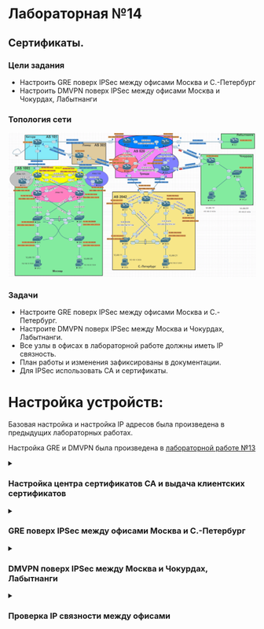 # Лабораторная №14

## Сертификаты.

### Цели задания

- Настроить GRE поверх IPSec между офисами Москва и С.-Петербург
- Настроить DMVPN поверх IPSec между офисами Москва и Чокурдах, Лабытнанги

### Топология сети

![](./img/lab_14.png)

### Задачи

- Настроите GRE поверх IPSec между офисами Москва и С.-Петербург.
- Настроите DMVPN поверх IPSec между Москва и Чокурдах, Лабытнанги.
- Все узлы в офисах в лабораторной работе должны иметь IP связность.
- План работы и изменения зафиксированы в документации.
- Для IPSec использовать CA и сертификаты.

# Настройка устройств:

Базовая настройка и настройка IP адресов была произведена в предыдущих лабораторных работах.

Настройка GRE и DMVPN была произведена в [лабораторной работе №13](../lab_13/README.md)

<details>

<summary><H3>Настройка центра сертификатов CA и выдача клиентских сертификатов</H3></summary>

В качестве CA-сервера выберем маршрутизатор R20. На маршрутизаторе R20 настроен статический NAT и он доступен по внешнему адресу **_128.249.190.3_**
Также на маршрутизаторе R20 уже настроена синхронизация времени по протоколу NTP.

### Настройка центра сертификатов

#### Настройка имени хоста и доменного имени

```
!
hostname R20CA
!
ip domain name otus.ru
!
ip http server
```

#### Генерация ключевой пары сервера CA

```
(config)# crypto key generate rsa general-keys label R20CA modulus 2048 exportable
```

##### Key pair

!["Key pair"](./img/r20_key_pair.png)

#### Настройка CA-сервера на маршрутизаторе

```
!
crypto pki server R20CA
 database level complete
 no database archive
 issuer-name CN=R20CA, O=Otus, C=RU
 lifetime crl 24
!
crypto pki trustpoint R20CA
 revocation-check crl
 rsakeypair R20CA
!

```

##### R20CA Server

!["R20CA Server"](./img/r20_CA_server.png)

### Настройка маршрутизаторов R14, R15, R18, R27 и R28 для получения сертификатов от CA

#### Настройка доменного имени, статической записи хост-ip на CA R20 и синхронизация времени по протоколу NTP

```
ip domain name otus.ru
ip host R20CA 128.249.190.3
ip host r20ca.otus.ru 128.249.190.3
!
ntp update-calendar
ntp server 209.124.176.1

```

#### Настройка trustpoint

где xx - номер маршрутизатора

```
!
crypto pki trustpoint R20CA
 enrollment url http://r20ca.otus.ru:80
 serial-number
 subject-name CN=Rxx, O=Otus, C=RU
 revocation-check crl
!
```

### Генерация ключевой пары на маршрутизаторах R14, R15, R18, R27 и R28 и получение собственных сертификатов

```
(config)# crypto key generate rsa modulus 2048
```

#### Получить сертификат CA-сервера

```
(config)# crypto pki authenticate R20CA
```

#### Запрос собственного сертификата:

```
(config)# crypto pki enroll R20CA
```

##### Список выданных сертификатов CA сервером

!["R20CA certificates"](./img/r20_certs.png)

</details>

<details>

<summary><H3>GRE поверх IPSec между офисами Москва и С.-Петербург</H3></summary>

### Настройка IPsec на маршрутизаторах R14, R14 и R18

#### Настройка первой фазы

```
crypto isakmp policy 10
 encr aes 256
 hash sha256
 group 16
 lifetime 3600
!
```

#### Настройка второй фазы

```
!
crypto ipsec transform-set ts_GRE esp-aes esp-sha-hmac
 mode transport
!
!
crypto ipsec profile pof_GRE
 set transform-set ts_GRE
!
```

#### Применение IPsec профиля на GRE интерфейсах

##### R14

```
interface Tunnel0
 tunnel protection ipsec profile pof_GRE
```

##### R15

```
interface Tunnel1
 tunnel protection ipsec profile pof_GRE
```

##### R18

```
interface Tunnel0
 tunnel protection ipsec profile pof_GRE
!
interface Tunnel1
 tunnel protection ipsec profile pof_GRE

```

### Проверка работы GRE over IPsec

#### Состояние туннелей GRE

##### R14 tun 0

!["R14 tun 0"](./img/r14_int_tun0.png)

##### R15 tun 1

!["R15 tun 1"](./img/r15_int_tun1.png)

##### R18 tun 0

!["R18 tun 0"](./img/r18_int_tun0.png)

##### R18 tun 1

!["R18 tun 1"](./img/r18_int_tun1.png)

#### Состояние IPsec

##### R14 IPsec tun 0

!["R14 IPsec tun 0"](./img/r14_ipsec_tun0.png)

##### R15 IPsec tun 1

!["R15 IPsec tun 1"](./img/r15_ipsec_tun1.png)

##### R18 IPsec tun 0

!["R18 IPsec tun 0"](./img/r18_ipsec_tun0.png)

##### R18 IPsec tun 1

!["R18 IPsec tun 1"](./img/r18_ipsec_tun1.png)

##### Проверка ping туннельных интерфейсов

!["R18 ping"](./img/r18_ping.png)

</details>

<details>

<summary><H3>DMVPN поверх IPSec между Москва и Чокурдах, Лабытнанги</H3></summary>

### Настройка IPsec на маршрутизаторах R14, R14, R27 и R28

#### Настройка первой фазы

Первую фазу оставляем без изменений

```
crypto isakmp policy 10
 encr aes 256
 hash sha256
 group 16
 lifetime 3600
!
```

#### Настройка второй фазы

```
!
crypto ipsec transform-set ts_DMVPN esp-aes 256 esp-sha256-hmac
 mode transport
!
crypto ipsec profile pof_DMVPN
 set transform-set ts_DMVPN
!
```

#### Применение IPsec профиля на GRE интерфейсах

##### R14

```
interface Tunnel10
 tunnel protection ipsec profile pof_DMVPN
```

##### R15

```
interface Tunnel10
 tunnel protection ipsec profile pof_DMVPN
```

##### R27

```
interface Tunnel10
 tunnel protection ipsec profile pof_DMVPN
```

##### R28

```
interface Tunnel10
 tunnel protection ipsec profile pof_DMVPN

```

### Проверка работы DMVPN over IPsec

#### Состояние туннелей DMVPN

##### R14 tun 10

!["R14 tun 10"](./img/r14_int_tun10.png)

##### R15 tun 10

!["R15 tun 10"](./img/r15_int_tun10.png)

##### R27 tun 10

!["R27 tun 10"](./img/r27_int_tun10.png)

##### R28 tun 10

!["R28 tun 10"](./img/r28_int_tun10.png)

#### Состояние IPsec

##### R14 IPsec tun 10

!["R14 IPsec tun 10"](./img/r14_ipsec_tun10.png)

##### R15 IPsec tun 10

!["R15 IPsec tun 10"](./img/r15_ipsec_tun10.png)

##### R27 IPsec tun 10

!["R27 IPsec tun 10"](./img/r27_ipsec_tun10.png)

##### R28 IPsec tun 10

!["R28 IPsec tun 10"](./img/r28_ipsec_tun10.png)

##### Проверка ping туннельных интерфейсов

R27

!["R27 ping"](./img/r27_ping.png)

R28

!["R28 ping"](./img/r28_ping.png)

#### Просмотр соединений WireShark

##### R14

!["R14 wireshark"](./img/wireshark_r14.png)

##### R15

!["R15 wireshark"](./img/wireshark_r15.png)

##### R18

!["R18 wireshark"](./img/wireshark_r18.png)

##### R27

!["R27 wireshark"](./img/wireshark_r27.png)

</details>

<details>

<summary><H3>Проверка  IP связности между офисами</H3></summary>

## Москва

#### пинги от VPC1 до рабочих станций в других офисах

!["пинги от VPC1"](./img/ping_vpc1.png)

#### трассировка от VPC1 до рабочих станций в других офисах

!["trace VPC1"](./img/trace_VPC1.png)

#### пинги от VPC7 до рабочих станций в других офисах

!["пинги от VPC7"](./img/ping_vpc7.png)

#### трассировка от VPC7 до рабочих станций в других офисах

!["trace VPC7"](./img/trace_vpc7.png)

## С.-Петербург

#### пинги от VPC8 до рабочих станций в других офисах

!["пинги от VPC8"](./img/ping_vpc8.png)

#### пинги от VPC до рабочих станций в других офисах

!["пинги от VPC"](./img/ping_vpc.png)

## Чокурдах

!["пинги от VPC30"](./img/ping_vpc30.png)

#### пинги от VPC до рабочих станций в других офисах

!["пинги от VPC31"](./img/ping_vpc31.png)

## Лабытнанги

#### пинги от R27 до рабочих станций в других офисах

!["пинги от R27"](./img/ping_r27_lo0.png)

</details>
